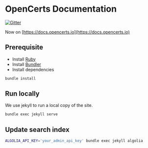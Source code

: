 # OpenCerts Documentation

[![Gitter](https://badges.gitter.im/OpenCerts/community.svg)](https://gitter.im/OpenCerts/community?utm_source=badge&utm_medium=badge&utm_campaign=pr-badge)

Now on [https://docs.opencerts.io](https://docs.opencerts.io)

## Prerequisite
- Install [Ruby](https://www.ruby-lang.org/en/documentation/installation/)
- Install [Bundler](https://bundler.io/)
- Install dependencies
```bash
bundle install
```

## Run locally

We use jekyll to run a local copy of the site.

```bash
bundle exec jekyll serve
```

## Update search index

```bash
ALGOLIA_API_KEY='your_admin_api_key' bundle exec jekyll algolia
```
